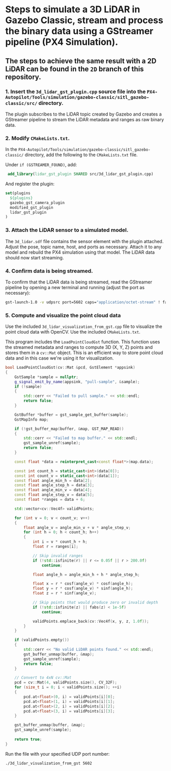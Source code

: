 # Steps to simulate a 3D LiDAR in Gazebo Classic, stream and process the binary data using a GStreamer pipeline (PX4 Simulation).
## The steps to achieve the same result with a 2D LiDAR can be found in the `2D` branch of this repository.

### 1. Insert the `3d_lidar_gst_plugin.cpp` source file into the `PX4-Autopilot/Tools/simulation/gazebo-classic/sitl_gazebo-classic/src/` directory.
The plugin subscribes to the LiDAR topic created by Gazebo and creates a GStreamer pipeline to stream the LiDAR metadata and ranges as raw binary data.

### 2. Modify `CMakeLists.txt`.
In the `PX4-Autopilot/Tools/simulation/gazebo-classic/sitl_gazebo-classic/` directory, add the following to the `CMakeLists.txt` file.

Under `if (GSTREAMER_FOUND)`, add:
```cmake
 add_library(lidar_gst_plugin SHARED src/3d_lidar_gst_plugin.cpp)
```
And register the plugin:
```cmake
set(plugins
  ${plugins}
  gazebo_gst_camera_plugin
  modified_gst_plugin
  lidar_gst_plugin
)
```
### 3. Attach the LiDAR sensor to a simulated model.
The `3d_lidar.sdf` file contains the sensor element with the plugin attached. Adjust the pose, topic name, host, and ports as necessary.
Attach it to any model and rebuild the PX4 simulation using that model. The LiDAR data should now start streaming.

### 4. Confirm data is being streamed.
To confirm that the LiDAR data is being streamed, read the GStreamer pipeline by opening a new terminal and running (adjust the port as necessary):
```bash
gst-launch-1.0 -v udpsrc port=5602 caps="application/octet-stream" ! fakesink dump=true
```

### 5. Compute and visualize the point cloud data
Use the included `3d_lidar_visualization_from_gst.cpp` file to visualize the point cloud data with OpenCV.
Use the included `CMakeLists.txt`.

This program includes the `LoadPointCloudGst` function. This function uses the streamed metadata and ranges to compute 3D (X, Y, Z) points and stores them in a `cv::Mat` object. This is an efficient way to store point cloud data and in this case we're using it for visualization.
```cpp
bool LoadPointCloudGst(cv::Mat &pcd, GstElement *appsink)
{
    GstSample *sample = nullptr;
    g_signal_emit_by_name(appsink, "pull-sample", &sample);
    if (!sample)
    {
        std::cerr << "Failed to pull sample." << std::endl;
        return false;
    }

    GstBuffer *buffer = gst_sample_get_buffer(sample);
    GstMapInfo map;

    if (!gst_buffer_map(buffer, &map, GST_MAP_READ))
    {
        std::cerr << "Failed to map buffer." << std::endl;
        gst_sample_unref(sample);
        return false;
    }

    const float *data = reinterpret_cast<const float*>(map.data);

    const int count_h = static_cast<int>(data[0]);
    const int count_v = static_cast<int>(data[1]);
    const float angle_min_h = data[2];
    const float angle_step_h = data[3];
    const float angle_min_v = data[4];
    const float angle_step_v = data[5];
    const float *ranges = data + 6;

    std::vector<cv::Vec4f> validPoints;

    for (int v = 0; v < count_v; v++)
    {
        float angle_v = angle_min_v + v * angle_step_v;
        for (int h = 0; h < count_h; h++)
        {
            int i = v * count_h + h;
            float r = ranges[i];

            // Skip invalid ranges
            if (!std::isfinite(r) || r <= 0.05f || r > 200.0f)
                continue;

            float angle_h = angle_min_h + h * angle_step_h;

            float x = r * cosf(angle_v) * cosf(angle_h);
            float y = r * cosf(angle_v) * sinf(angle_h);
            float z = r * sinf(angle_v);

            // Skip points that would produce zero or invalid depth
            if (!std::isfinite(z) || fabs(z) < 1e-5f)
                continue;

            validPoints.emplace_back(cv::Vec4f(x, y, z, 1.0f));
        }
    }

    if (validPoints.empty())
    {
        std::cerr << "No valid LiDAR points found." << std::endl;
        gst_buffer_unmap(buffer, &map);
        gst_sample_unref(sample);
        return false;
    }

    // Convert to 4xN cv::Mat
    pcd = cv::Mat(4, validPoints.size(), CV_32F);
    for (size_t i = 0; i < validPoints.size(); ++i)
    {
        pcd.at<float>(0, i) = validPoints[i][0];
        pcd.at<float>(1, i) = validPoints[i][1];
        pcd.at<float>(2, i) = validPoints[i][2];
        pcd.at<float>(3, i) = validPoints[i][3];
    }

    gst_buffer_unmap(buffer, &map);
    gst_sample_unref(sample);
    
    return true;
}
```
Run the file with your specified UDP port number:
```bash
./3d_lidar_visualization_from_gst 5602
```
